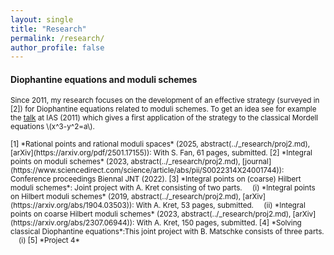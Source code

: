 ```yaml
---
layout: single
title: "Research"
permalink: /research/
author_profile: false
---
```


#### Diophantine equations and moduli schemes

<small>Since 2011, my research focuses on the development of an effective strategy (surveyed in [2]) for Diophantine equations related to moduli schemes. To get an idea see for example the [talk](www.ias.edu/video/short/vonkenel) at IAS (2011) which gives a first application of the strategy to the classical Mordell equations \\(x^3-y^2=a\\).</small>

<small>
[1] *Rational points and rational moduli spaces* (2025, abstract(../_research/proj2.md), [arXiv](https://arxiv.org/pdf/2501.17155)): With S. Fan, 61 pages, submitted.  
[2] *Integral points on moduli schemes*  (2023, abstract(../_research/proj2.md), [journal](https://www.sciencedirect.com/science/article/abs/pii/S0022314X24001744)): Conference proceedings Biennal JNT (2022).  
[3] *Integral points on (coarse) Hilbert moduli schemes*: Joint project with A. Kret consisting of two parts.  
&nbsp;&nbsp;&nbsp; (i) *Integral points on Hilbert moduli schemes* (2019, abstract(../_research/proj2.md), [arXiv](https://arxiv.org/abs/1904.03503)): With A. Kret, 53 pages, submitted.  
&nbsp;&nbsp;&nbsp; (ii) *Integral points on coarse Hilbert moduli schemes*  (2023, abstract(../_research/proj2.md), [arXiv](https://arxiv.org/abs/2307.06944)): With A. Kret, 150 pages, submitted.
[4] *Solving classical Diophantine equations*:This joint project with B. Matschke consists of three parts.  
&nbsp;&nbsp;&nbsp; (i)
[5] *Project 4*  
</small>
